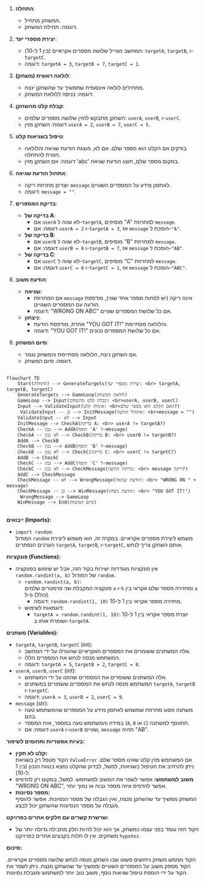 ## <algorithm>

1. **התחלה**:
   - המשחק מתחיל.
   - דוגמה: תחילת המשחק.

2. **יצירת מספרי יעד**:
   - המחשב מגריל שלושה מספרים אקראיים (בין 1 ל-10): `targetA`, `targetB`, ו-`targetC`.
   - דוגמה: `targetA = 3`, `targetB = 7`, `targetC = 1`.

3. **לולאה ראשית (משחק)**:
   - מתחילים לולאה אינסופית שתמשיך עד שהשחקן ינצח.
   - דוגמה: כניסה ללולאת המשחק.

4. **קבלת קלט מהשחקן**:
   - השחקן מתבקש להזין שלושה מספרים שלמים: `userA`, `userB`, ו-`userC`.
   - דוגמה: השחקן מזין `userA = 2`, `userB = 7`, `userC = 5`.

5. **טיפול בשגיאות קלט**:
   - בודקים אם הקלט הוא מספר שלם. אם לא, מוצגת הודעת שגיאה והלולאה חוזרת להתחלה.
   - דוגמה: אם השחקן מזין 'abc' במקום מספר שלם, תוצג הודעת שגיאה.

6. **אתחול הודעת שגיאה**:
   - יוצרים מחרוזת ריקה `message` לאחסון מידע על המספרים השגויים.
   - דוגמה: `message = ""`.

7. **בדיקת המספרים**:
   - **בדיקה של A**:
     - אם `userA` לא שווה ל-`targetA`, מוסיפים "A" למחרוזת `message`.
     - דוגמה: אם `userA = 2` ו-`targetA = 3`, אז `message` הופכת ל-`"A"`.
   - **בדיקה של B**:
     - אם `userB` לא שווה ל-`targetB`, מוסיפים "B" למחרוזת `message`.
     - דוגמה: אם `userB = 8` ו-`targetB = 7`, אז `message` הופכת ל-`"AB"`.
   - **בדיקה של C**:
     - אם `userC` לא שווה ל-`targetC`, מוסיפים "C" למחרוזת `message`.
     - דוגמה: אם `userC = 6` ו-`targetC = 1`, אז `message` הופכת ל-`"ABC"`.

8. **הודעת משוב**:
   - **שגיאה**:
     - אם המחרוזת `message` אינה ריקה (יש לפחות מספר אחד שגוי), מודפסת הודעה עם המספרים השגויים.
     - דוגמה: "WRONG ON ABC" אם כל שלושת המספרים שגויים.
   - **ניצחון**:
     - אחרת, מודפסת הודעת "YOU GOT IT!" והלולאה מסתיימת.
     - דוגמה: "YOU GOT IT!" אם כל שלושת המספרים נכונים.

9. **סיום המשחק**:
   - אם השחקן ניצח, הלולאה מסתיימת והמשחק נגמר.
   - דוגמה: סיום המשחק.

## <mermaid>

```mermaid
flowchart TD
    Start(התחלה) --> GenerateTargets(יצירת מספרי יעד: <br> targetA, targetB, targetC)
    GenerateTargets --> GameLoop(לולאת המשחק)
    GameLoop --> Input(קבלת קלט מהשחקן: <br>userA, userB, userC)
    Input --> ValidateInput(אימות קלט: <br>האם הקלט הוא מספר שלם?)
     ValidateInput -- כן --> InitMessage(אתחול הודעה: <br>message = "")
    ValidateInput -- לא --> Input
    InitMessage --> CheckA(בדיקת A: <br> userA != targetA?)
    CheckA -- נכון --> AddA(הוסף 'A' ל-message)
    CheckA -- לא נכון --> CheckB(בדיקת B: <br> userB != targetB?)
    AddA --> CheckB
    CheckB -- נכון --> AddB(הוסף 'B' ל-message)
    CheckB -- לא נכון --> CheckC(בדיקת C: <br> userC != targetC?)
    AddB --> CheckC
    CheckC -- נכון --> AddC(הוסף 'C' ל-message)
    CheckC -- לא נכון --> CheckMessage(בדיקת הודעה: <br> message ריקה?)
    AddC --> CheckMessage
    CheckMessage -- לא --> WrongMessage(הודעת שגיאה: <br> "WRONG ON " + message)
    CheckMessage -- כן --> WinMessage(הודעת ניצחון: <br> "YOU GOT IT!")
     WrongMessage --> GameLoop
    WinMessage --> End(סיום המשחק)
```

## <explanation>

**ייבואים (Imports):**

-   `import random`:  
    המודול `random` משמש ליצירת מספרים אקראיים. במקרה זה, הוא משמש ליצירת הערכים הנסתרים `targetA`, `targetB`, ו-`targetC`, אותם השחקן צריך לנחש.

**פונקציות (Functions):**

-   אין פונקציות מוגדרות ישירות בקוד הזה, אבל יש שימוש בפונקציה `random.randint(a, b)` של המודול `random`.
    -   `random.randint(a, b)`:  
        פונקציה המקבלת שני פרמטרים שלמים `a` ו-`b` ומחזירה מספר שלם אקראי בין `a` ל-`b` (כולל).
        -   דוגמה: `random.randint(1, 10)` מחזירה מספר אקראי בין 1 ל-10.
    -   דוגמאות לשימוש:
        -   `targetA = random.randint(1, 10)`: יוצרת מספר אקראי בין 1 ל-10 ושומרת אותו ב-`targetA`.

**משתנים (Variables):**

-   `targetA`, `targetB`, `targetC` (int):
    -   אלה המשתנים ששומרים את המספרים האקראיים שהוגרלו על ידי המחשב.
    -   המשתמש מנסה לנחש את המספרים הללו.
    -   דוגמה: `targetA = 5`, `targetB = 2`, `targetC = 8`.
-   `userA`, `userB`, `userC` (int):
    -   אלה המשתנים ששומרים את המספרים שהוזנו על ידי המשתמש.
    -   המשתמש מנסה לנחש את המספרים ששמורים במשתנים `targetA`, `targetB` ו-`targetC`.
    -   דוגמה: `userA = 3`, `userB = 2`, `userC = 9`.
-   `message` (str):
    -   משתנה מסוג מחרוזת שמשמש לאחסון מידע על המספרים שהמשתמש טעה בהם.
    -   במידה והמשתמש טעה במספר, אות המספר (`A`, `B` או `C`) תתווסף למשתנה.
    -   דוגמה: אם `userA` ו-`userB` שגויים, `message` תהיה "AB".

**בעיות אפשריות ותחומים לשיפור:**

-   **קלט לא תקין:**  
    הקוד מטפל רק בשגיאת `ValueError` אם המשתמש מזין קלט שאינו מספר שלם. ניתן להרחיב את הטיפול בשגיאות, למשל, לבדוק שהקלט נמצא בטווח הנכון (בין 1 ל-10).
-   **משוב למשתמש:**
    אפשר לשפר את המשוב למשתמש. למשל, במקום רק להדפיס "WRONG ON ABC", אפשר להדפיס איזה מספר גבוה או נמוך יותר.
-   **מספר נסיונות:**  
    המשחק ממשיך עד שהשחקן מנצח, ואין הגבלה של מספר הנסיונות. אפשר להוסיף מגבלה על מספר הנסיונות שהשחקן יכול לבצע.

**שרשרת קשרים עם חלקים אחרים בפרויקט:**

-   הקוד הזה עומד בפני עצמו כמשחק, אך הוא יכול להיות חלק מחבילה גדולה יותר של משחקים. אין לו תלות בקבצים אחרים בפרויקט `hypotez`.

**סיכום:**

הקוד מממש משחק ניחושים פשוט שבו השחקן מנסה לנחש שלושה מספרים אקראיים. הקוד מספק משוב על המספרים השגויים וממשיך עד שהשחקן מנצח. ניתן לשפר את הקוד על ידי הוספת טיפול שגיאות נוסף, משוב טוב יותר למשתמש ומגבלת נסיונות.